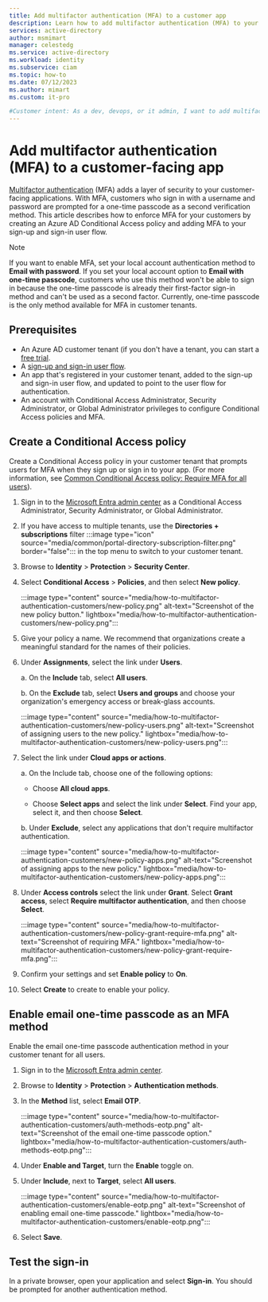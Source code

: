 ```yaml
---
title: Add multifactor authentication (MFA) to a customer app
description: Learn how to add multifactor authentication (MFA) to your customer-facing (CIAM) application. For example, add email one-time passcode as a second authentication factor to your CIAM sign-up and sign-in user flows.
services: active-directory
author: msmimart
manager: celestedg
ms.service: active-directory
ms.workload: identity
ms.subservice: ciam
ms.topic: how-to
ms.date: 07/12/2023
ms.author: mimart
ms.custom: it-pro

#Customer intent: As a dev, devops, or it admin, I want to add multifactor authentication to my customer-facing app.
---
```


# Add multifactor authentication (MFA) to a customer-facing app

[Multifactor authentication](../../authentication/concept-mfa-howitworks.md) (MFA) adds a layer of security to your customer-facing applications. With MFA, customers who sign in with a username and password are prompted for a one-time passcode as a second verification method. This article describes how to enforce MFA for your customers by creating an Azure AD Conditional Access policy and adding MFA to your sign-up and sign-in user flow.

> [!NOTE]
> If you want to enable MFA, set your local account authentication method to **Email with password**. If you set your local account option to **Email with one-time passcode**, customers who use this method won't be able to sign in because the one-time passcode is already their first-factor sign-in method and can't be used as a second factor. Currently, one-time passcode is the only method available for MFA in customer tenants.

## Prerequisites

- An Azure AD customer tenant (if you don't have a tenant, you can start a <a href="https://aka.ms/ciam-free-trial?wt.mc_id=ciamcustomertenantfreetrial_linkclick_content_cnl" target="_blank">free trial</a>.
- A [sign-up and sign-in user flow](how-to-user-flow-sign-up-sign-in-customers.md).
- An app that's registered in your customer tenant, added to the sign-up and sign-in user flow, and updated to point to the user flow for authentication.
- An account with Conditional Access Administrator, Security Administrator, or Global Administrator privileges to configure Conditional Access policies and MFA.

## Create a Conditional Access policy

Create a Conditional Access policy in your customer tenant that prompts users for MFA when they sign up or sign in to your app. (For more information, see [Common Conditional Access policy: Require MFA for all users](../../conditional-access/howto-conditional-access-policy-all-users-mfa.md)).

1. Sign in to the [Microsoft Entra admin center](https://entra.microsoft.com) as a Conditional Access Administrator, Security Administrator, or Global Administrator.

1. If you have access to multiple tenants, use the **Directories + subscriptions** filter :::image type="icon" source="media/common/portal-directory-subscription-filter.png" border="false"::: in the top menu to switch to your customer tenant. 

1. Browse to **Identity** > **Protection** > **Security Center**.

1. Select **Conditional Access** > **Policies**, and then select **New policy**.

   :::image type="content" source="media/how-to-multifactor-authentication-customers/new-policy.png" alt-text="Screenshot of the new policy button." lightbox="media/how-to-multifactor-authentication-customers/new-policy.png":::

1. Give your policy a name. We recommend that organizations create a meaningful standard for the names of their policies.

1. Under **Assignments**, select the link under **Users**.

   a. On the **Include** tab, select **All users**.

   b. On the **Exclude** tab, select **Users and groups** and choose your organization's emergency access or break-glass accounts.

   :::image type="content" source="media/how-to-multifactor-authentication-customers/new-policy-users.png" alt-text="Screenshot of assigning users to the new policy." lightbox="media/how-to-multifactor-authentication-customers/new-policy-users.png":::

1. Select the link under **Cloud apps or actions**. 

   a. On the Include tab, choose one of the following options:

      - Choose **All cloud apps**.

      - Choose **Select apps** and select the link under **Select**. Find your app, select it, and then choose **Select**.

   b. Under **Exclude**, select any applications that don't require multifactor authentication.

   :::image type="content" source="media/how-to-multifactor-authentication-customers/new-policy-apps.png" alt-text="Screenshot of assigning apps to the new policy." lightbox="media/how-to-multifactor-authentication-customers/new-policy-apps.png":::

1. Under **Access controls** select the link under **Grant**. Select **Grant access**, select **Require multifactor authentication**, and then choose **Select**.

   :::image type="content" source="media/how-to-multifactor-authentication-customers/new-policy-grant-require-mfa.png" alt-text="Screenshot of requiring MFA." lightbox="media/how-to-multifactor-authentication-customers/new-policy-grant-require-mfa.png":::

1. Confirm your settings and set **Enable policy** to **On**.

1. Select **Create** to create to enable your policy.

## Enable email one-time passcode as an MFA method

Enable the email one-time passcode authentication method in your customer tenant for all users.

1. Sign in to the [Microsoft Entra admin center](https://entra.microsoft.com).

1. Browse to **Identity** > **Protection** > **Authentication methods**.

1. In the **Method** list, select **Email OTP**.

   :::image type="content" source="media/how-to-multifactor-authentication-customers/auth-methods-eotp.png" alt-text="Screenshot of the email one-time passcode option." lightbox="media/how-to-multifactor-authentication-customers/auth-methods-eotp.png":::

1. Under **Enable and Target**, turn the **Enable** toggle on.

1. Under **Include**, next to **Target**, select **All users**.

   :::image type="content" source="media/how-to-multifactor-authentication-customers/enable-eotp.png" alt-text="Screenshot of enabling email one-time passcode." lightbox="media/how-to-multifactor-authentication-customers/enable-eotp.png":::

1. Select **Save**.

## Test the sign-in

In a private browser, open your application and select **Sign-in**. You should be prompted for another authentication method.
 
